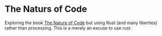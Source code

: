 # The Naturs of Code

Exploring the book [The Nature of Code](https://natureofcode.com/) but using Rust (and many liberties) rather than processing.
This is a merely an excuse to use rust.
